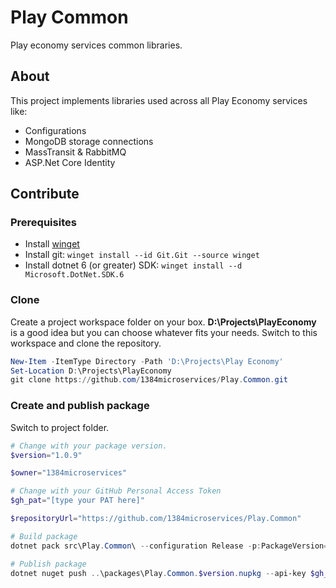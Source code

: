 # Play Common
Play economy services common libraries.

## About
This project implements libraries used across all Play Economy services like:
* Configurations
* MongoDB storage connections
* MassTransit & RabbitMQ
* ASP.Net Core Identity

## Contribute
### Prerequisites
* Install [winget](https://learn.microsoft.com/en-us/windows/package-manager/winget/)
* Install git: `winget install --id Git.Git --source winget`
* Install dotnet 6 (or greater) SDK: `winget install --d Microsoft.DotNet.SDK.6`

### Clone
Create a project workspace folder on your box. **D:\Projects\PlayEconomy** is a good idea but you can choose whatever fits your needs. Switch to this workspace and clone the repository.
```powershell
New-Item -ItemType Directory -Path 'D:\Projects\Play Economy'
Set-Location D:\Projects\PlayEconomy
git clone https://github.com/1384microservices/Play.Common.git
```

### Create and publish package
Switch to project folder.
``` powershell
# Change with your package version.
$version="1.0.9"

$owner="1384microservices"

# Change with your GitHub Personal Access Token
$gh_pat="[type your PAT here]"

$repositoryUrl="https://github.com/1384microservices/Play.Common"

# Build package
dotnet pack src\Play.Common\ --configuration Release -p:PackageVersion=$version -p:RepositoryUrl=$repositoryUrl -o ..\packages\

# Publish package
dotnet nuget push ..\packages\Play.Common.$version.nupkg --api-key $gh_pat --source "github"
```